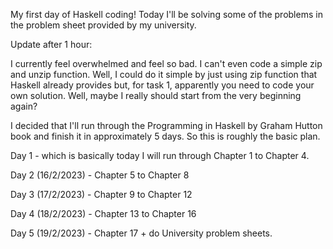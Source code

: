My first day of Haskell coding! Today I'll be solving some of the problems in the problem sheet provided by my university.

Update after 1 hour:

I currently feel overwhelmed and feel so bad. I can't even code a simple zip and unzip function. Well, I could do it simple by just using zip function that Haskell already provides but, for task 1, apparently you need to code your own solution. Well, maybe I really should start from the very beginning again?

I decided that I'll run through the Programming in Haskell by Graham Hutton book and finish it in approximately 5 days. So this is roughly the basic plan.

Day 1 - which is basically today I will run through Chapter 1 to Chapter 4.

Day 2 (16/2/2023) - Chapter 5 to Chapter 8

Day 3 (17/2/2023) - Chapter 9 to Chapter 12

Day 4 (18/2/2023) - Chapter 13 to Chapter 16

Day 5 (19/2/2023) - Chapter 17 + do University problem sheets.

